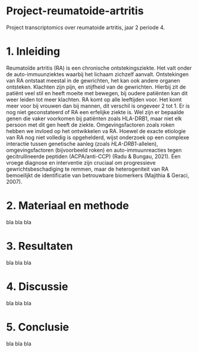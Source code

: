 # Project-reumatoide-artritis
Project transcriptomics over reumatoide artritis, jaar 2 periode 4.

# 1. Inleiding
Reumatoïde artritis (RA) is een chronische ontstekingsziekte. Het valt onder de auto-immuunziektes waarbij het lichaam zichzelf aanvalt. Ontstekingen van RA ontstaat meestal in de gewrichten, het kan ook andere organen ontsteken. Klachten zijn pijn, en stijfheid van de gewrichten. Hierbij zit de patiënt veel stil en heeft moeite met bewegen, bij oudere patiënten kan dit weer leiden tot meer klachten. RA komt op alle leeftijden voor. Het komt meer voor bij vrouwen dan bij mannen, dit verschil is ongeveer 2 tot 1. Er is nog niet geconstateerd of RA een erfelijke ziekte is. Wel zijn er bepaalde genen die vaker voorkomen bij patiënten zoals HLA-DRB1, maar niet elk persoon met dit gen heeft de ziekte. Omgevingsfactoren zoals roken hebben we invloed op het ontwikkelen va RA. 
Hoewel de exacte etiologie van RA nog niet volledig is opgehelderd, wijst onderzoek op een complexe interactie tussen genetische aanleg (zoals *HLA-DRB1*-allelen), omgevingsfactoren (bijvoorbeeld roken) en auto-immuunreacties tegen gecitrullineerde peptiden (ACPA/anti-CCP) (Radu & Bungau, 2021). Een vroege diagnose en interventie zijn cruciaal om progressieve gewrichtsbeschadiging te remmen, maar de heterogeniteit van RA bemoeilijkt de identificatie van betrouwbare biomerkers (Majithia & Geraci, 2007). 

# 2. Materiaal en methode
bla bla bla

# 3. Resultaten
bla bla bla

# 4. Discussie
bla bla bla

# 5. Conclusie
bla bla bla

